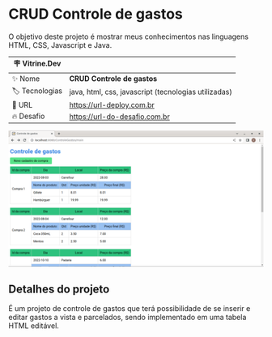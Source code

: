 # CRUD Controle de gastos

O objetivo deste projeto é mostrar meus conhecimentos nas linguagens HTML, CSS, Javascript e Java.

| :placard: Vitrine.Dev |     |
| -------------  | --- |
| :sparkles: Nome        | **CRUD Controle de gastos**
| :label: Tecnologias | java, html, css, javascript (tecnologias utilizadas)
| :rocket: URL         | https://url-deploy.com.br
| :fire: Desafio     | https://url-do-desafio.com.br

<!-- Inserir imagem com a #vitrinedev ao final do link -->
![](https://github.com/viniciusw95/controle-de-gastos/blob/main/prints/crud-read.png#vitrinedev)

## Detalhes do projeto

É um projeto de controle de gastos que terá possibilidade de se inserir e editar gastos a vista e parcelados, sendo implementado em uma tabela HTML editável.

